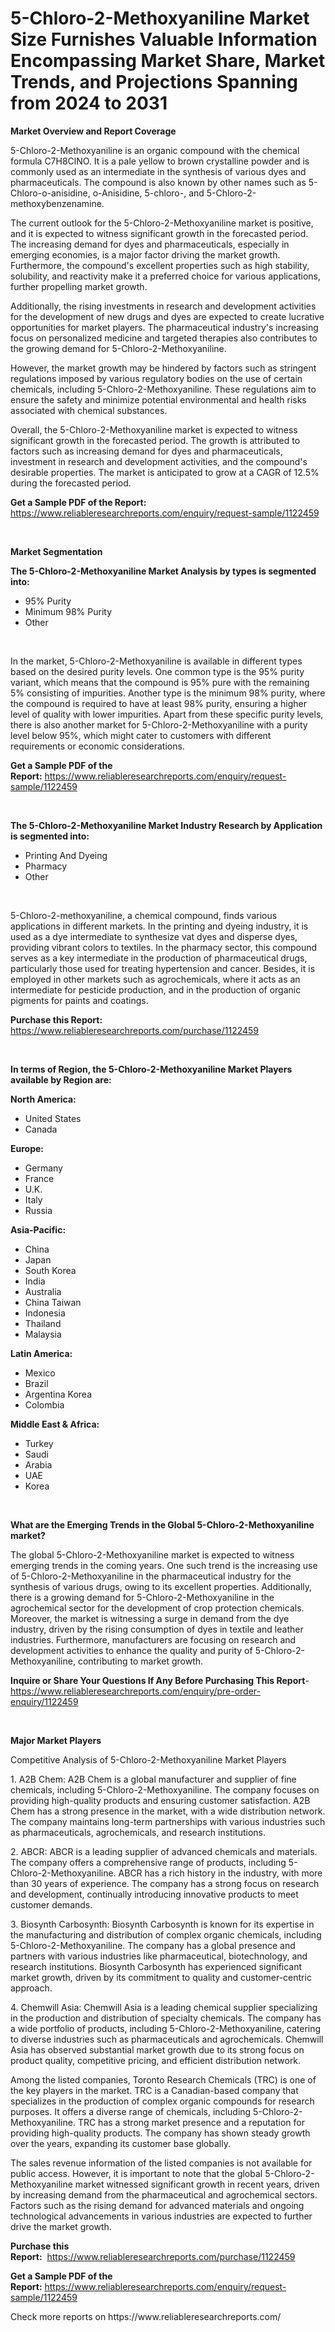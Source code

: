 <p><h1>5-Chloro-2-Methoxyaniline Market Size Furnishes Valuable Information Encompassing Market Share, Market Trends, and Projections Spanning from 2024 to 2031</h1></p><p><strong>Market Overview and Report Coverage</strong></p>
<p><p>5-Chloro-2-Methoxyaniline is an organic compound with the chemical formula C7H8ClNO. It is a pale yellow to brown crystalline powder and is commonly used as an intermediate in the synthesis of various dyes and pharmaceuticals. The compound is also known by other names such as 5-Chloro-o-anisidine, o-Anisidine, 5-chloro-, and 5-Chloro-2-methoxybenzenamine.</p><p>The current outlook for the 5-Chloro-2-Methoxyaniline market is positive, and it is expected to witness significant growth in the forecasted period. The increasing demand for dyes and pharmaceuticals, especially in emerging economies, is a major factor driving the market growth. Furthermore, the compound's excellent properties such as high stability, solubility, and reactivity make it a preferred choice for various applications, further propelling market growth.</p><p>Additionally, the rising investments in research and development activities for the development of new drugs and dyes are expected to create lucrative opportunities for market players. The pharmaceutical industry's increasing focus on personalized medicine and targeted therapies also contributes to the growing demand for 5-Chloro-2-Methoxyaniline.</p><p>However, the market growth may be hindered by factors such as stringent regulations imposed by various regulatory bodies on the use of certain chemicals, including 5-Chloro-2-Methoxyaniline. These regulations aim to ensure the safety and minimize potential environmental and health risks associated with chemical substances.</p><p>Overall, the 5-Chloro-2-Methoxyaniline market is expected to witness significant growth in the forecasted period. The growth is attributed to factors such as increasing demand for dyes and pharmaceuticals, investment in research and development activities, and the compound's desirable properties. The market is anticipated to grow at a CAGR of 12.5% during the forecasted period.</p></p>
<p><strong>Get a Sample PDF of the Report:</strong> <a href="https://www.reliableresearchreports.com/enquiry/request-sample/1122459">https://www.reliableresearchreports.com/enquiry/request-sample/1122459</a></p>
<p>&nbsp;</p>
<p><strong>Market Segmentation</strong></p>
<p><strong>The 5-Chloro-2-Methoxyaniline Market Analysis by types is segmented into:</strong></p>
<p><ul><li>95% Purity</li><li>Minimum 98% Purity</li><li>Other</li></ul></p>
<p>&nbsp;</p>
<p><p>In the market, 5-Chloro-2-Methoxyaniline is available in different types based on the desired purity levels. One common type is the 95% purity variant, which means that the compound is 95% pure with the remaining 5% consisting of impurities. Another type is the minimum 98% purity, where the compound is required to have at least 98% purity, ensuring a higher level of quality with lower impurities. Apart from these specific purity levels, there is also another market for 5-Chloro-2-Methoxyaniline with a purity level below 95%, which might cater to customers with different requirements or economic considerations.</p></p>
<p><strong>Get a Sample PDF of the Report:</strong>&nbsp;<a href="https://www.reliableresearchreports.com/enquiry/request-sample/1122459">https://www.reliableresearchreports.com/enquiry/request-sample/1122459</a></p>
<p>&nbsp;</p>
<p><strong>The 5-Chloro-2-Methoxyaniline Market Industry Research by Application is segmented into:</strong></p>
<p><ul><li>Printing And Dyeing</li><li>Pharmacy</li><li>Other</li></ul></p>
<p>&nbsp;</p>
<p><p>5-Chloro-2-methoxyaniline, a chemical compound, finds various applications in different markets. In the printing and dyeing industry, it is used as a dye intermediate to synthesize vat dyes and disperse dyes, providing vibrant colors to textiles. In the pharmacy sector, this compound serves as a key intermediate in the production of pharmaceutical drugs, particularly those used for treating hypertension and cancer. Besides, it is employed in other markets such as agrochemicals, where it acts as an intermediate for pesticide production, and in the production of organic pigments for paints and coatings.</p></p>
<p><strong>Purchase this Report:</strong>&nbsp; <a href="https://www.reliableresearchreports.com/purchase/1122459">https://www.reliableresearchreports.com/purchase/1122459</a></p>
<p>&nbsp;</p>
<p><strong>In terms of Region, the 5-Chloro-2-Methoxyaniline Market Players available by Region are:</strong></p>
<p>
    <p> <strong> North America: </strong>
        <ul>
            <li>United States</li>
            <li>Canada</li>
        </ul>
        </p> 
    <p> <strong> Europe: </strong>
        <ul>
            <li>Germany</li>
            <li>France</li>
            <li>U.K.</li>
            <li>Italy</li>
            <li>Russia</li>
        </ul>
        </p> 
    <p> <strong> Asia-Pacific: </strong>
        <ul>
            <li>China</li>
            <li>Japan</li>
            <li>South Korea</li>
            <li>India</li>
            <li>Australia</li>
            <li>China Taiwan</li>
            <li>Indonesia</li>
            <li>Thailand</li>
            <li>Malaysia</li>
        </ul>
        </p> 
    <p> <strong> Latin America: </strong>
        <ul>
            <li>Mexico</li>
            <li>Brazil</li>
            <li>Argentina Korea</li>
            <li>Colombia</li>
        </ul>
        </p> 
    <p> <strong> Middle East & Africa: </strong>
        <ul>
            <li>Turkey</li>
            <li>Saudi</li>
            <li>Arabia</li>
            <li>UAE</li>
            <li>Korea</li>
        </ul>
    </p>
    </p>
<p>&nbsp;</p>
<p><strong>What are the Emerging Trends in the Global 5-Chloro-2-Methoxyaniline market?</strong></p>
<p><p>The global 5-Chloro-2-Methoxyaniline market is expected to witness emerging trends in the coming years. One such trend is the increasing use of 5-Chloro-2-Methoxyaniline in the pharmaceutical industry for the synthesis of various drugs, owing to its excellent properties. Additionally, there is a growing demand for 5-Chloro-2-Methoxyaniline in the agrochemical sector for the development of crop protection chemicals. Moreover, the market is witnessing a surge in demand from the dye industry, driven by the rising consumption of dyes in textile and leather industries. Furthermore, manufacturers are focusing on research and development activities to enhance the quality and purity of 5-Chloro-2-Methoxyaniline, contributing to market growth.</p></p>
<p><strong>Inquire or Share Your Questions If Any Before Purchasing This Report</strong>- <a href="https://www.reliableresearchreports.com/enquiry/pre-order-enquiry/1122459">https://www.reliableresearchreports.com/enquiry/pre-order-enquiry/1122459</a></p>
<p>&nbsp;</p>
<p><strong>Major Market Players</strong></p>
<p><p>Competitive Analysis of 5-Chloro-2-Methoxyaniline Market Players</p><p>1. A2B Chem: A2B Chem is a global manufacturer and supplier of fine chemicals, including 5-Chloro-2-Methoxyaniline. The company focuses on providing high-quality products and ensuring customer satisfaction. A2B Chem has a strong presence in the market, with a wide distribution network. The company maintains long-term partnerships with various industries such as pharmaceuticals, agrochemicals, and research institutions.</p><p>2. ABCR: ABCR is a leading supplier of advanced chemicals and materials. The company offers a comprehensive range of products, including 5-Chloro-2-Methoxyaniline. ABCR has a rich history in the industry, with more than 30 years of experience. The company has a strong focus on research and development, continually introducing innovative products to meet customer demands.</p><p>3. Biosynth Carbosynth: Biosynth Carbosynth is known for its expertise in the manufacturing and distribution of complex organic chemicals, including 5-Chloro-2-Methoxyaniline. The company has a global presence and partners with various industries like pharmaceutical, biotechnology, and research institutions. Biosynth Carbosynth has experienced significant market growth, driven by its commitment to quality and customer-centric approach.</p><p>4. Chemwill Asia: Chemwill Asia is a leading chemical supplier specializing in the production and distribution of specialty chemicals. The company has a wide portfolio of products, including 5-Chloro-2-Methoxyaniline, catering to diverse industries such as pharmaceuticals and agrochemicals. Chemwill Asia has observed substantial market growth due to its strong focus on product quality, competitive pricing, and efficient distribution network.</p><p>Among the listed companies, Toronto Research Chemicals (TRC) is one of the key players in the market. TRC is a Canadian-based company that specializes in the production of complex organic compounds for research purposes. It offers a diverse range of chemicals, including 5-Chloro-2-Methoxyaniline. TRC has a strong market presence and a reputation for providing high-quality products. The company has shown steady growth over the years, expanding its customer base globally.</p><p>The sales revenue information of the listed companies is not available for public access. However, it is important to note that the global 5-Chloro-2-Methoxyaniline market witnessed significant growth in recent years, driven by increasing demand from the pharmaceutical and agrochemical sectors. Factors such as the rising demand for advanced materials and ongoing technological advancements in various industries are expected to further drive the market growth.</p></p>
<p><strong>Purchase this Report:</strong>&nbsp;&nbsp;<a href="https://www.reliableresearchreports.com/purchase/1122459">https://www.reliableresearchreports.com/purchase/1122459</a></p>
<p></p>
<p><strong>Get a Sample PDF of the Report:</strong>&nbsp;<a href="https://www.reliableresearchreports.com/enquiry/request-sample/1122459">https://www.reliableresearchreports.com/enquiry/request-sample/1122459</a></p>
<p>Check more reports on https://www.reliableresearchreports.com/</p>